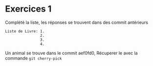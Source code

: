 # Exercices 1

Complété la liste, les réponses se trouvent dans des commit antérieurs

    Liste de Livre: 1. 
                    2.
                    3.
                    4.


Un animal se trouve dans le commit aef0fd0, Récuperer le avec la commande `git cherry-pick`








